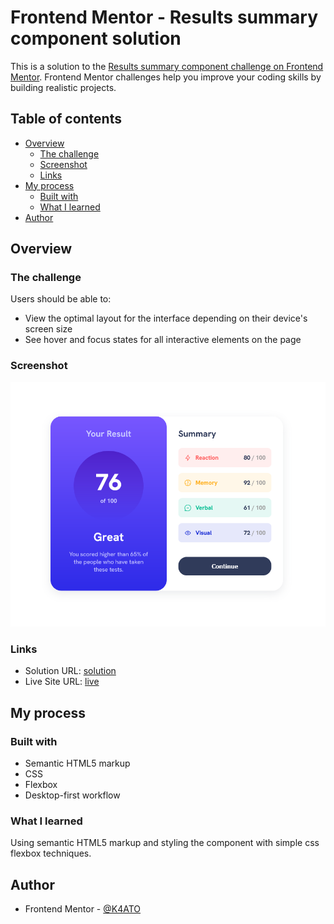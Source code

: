 # Frontend Mentor - Results summary component solution

This is a solution to the [Results summary component challenge on Frontend Mentor](https://www.frontendmentor.io/challenges/results-summary-component-CE_K6s0maV). Frontend Mentor challenges help you improve your coding skills by building realistic projects.

## Table of contents

-   [Overview](#overview)
    -   [The challenge](#the-challenge)
    -   [Screenshot](#screenshot)
    -   [Links](#links)
-   [My process](#my-process)
    -   [Built with](#built-with)
    -   [What I learned](#what-i-learned)
-   [Author](#author)

## Overview

### The challenge

Users should be able to:

-   View the optimal layout for the interface depending on their device's screen size
-   See hover and focus states for all interactive elements on the page

### Screenshot

![](./screenshots/Screenshot%202023-03-12%20at%2021-04-16%20Frontend%20Mentor%20Results%20summary%20component.png)

### Links

-   Solution URL: [solution](https://www.frontendmentor.io/solutions/desktopfirst-solution-using-semantic-html-css-and-simple-flexbox-DuGV1E56oq)
-   Live Site URL: [live](https://results-summary-component-main-k4ato.netlify.app/)

## My process

### Built with

-   Semantic HTML5 markup
-   CSS
-   Flexbox
-   Desktop-first workflow

### What I learned

Using semantic HTML5 markup and styling the component with simple css flexbox techniques.

## Author

-   Frontend Mentor - [@K4ATO](https://www.frontendmentor.io/profile/K4ATO)

